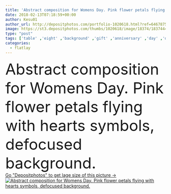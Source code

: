 ```yaml
---
title: 'Abstract composition for Womens Day. Pink flower petals flying with hearts symbols.'
date: 2018-02-13T07:18:59+00:00
author: Kesu01
author_url: http://depositphotos.com/portfolio-1020618.html?ref=64678756
image: https://st3.depositphotos.com/thumbs/1020618/image/18374/183744492/api_thumb_450.jpg?forcejpeg=true
type: "post"
tags: ['table' ,'eight' ,'background' ,'gift' ,'anniversary' ,'day' ,'decoration' ,'greeting' ,'present' ,'love' ,'summer' ,'spring' ,'abstract' ,'floral' ,'flower' ,'wooden' ,'border' ,'card' ,'frame' ,'retro' ,'rustic' ,'vintage' ,'ornament' ,'pink' ,'heart' ,'tender' ,'romantic' ,'wedding' ,'woman' ,'desk' ,'feminine' ,'wallpaper' ,'trendy' ,'composition' ,'rose' ,'mother' ,'postcard' ,'bud' ,'arrangement' ,'bokeh' ,'mockup' ,'Whitebackground' ,'8march' ,'creativeconcept' ,'freshplant' ,'flatlay' ,'womensday' ,'8thmarch' ]
categories: 
  - flatlay
---
```

<div aling="center">
            <font size="60"> Abstract composition for Womens Day. Pink flower petals flying with hearts symbols, defocused background.</font>   
</div>
<div>
    <a href='https://depositphotos.com/183744492/stock-photo-abstract-composition-for-womens-day.html?ref=64678756' target=_blank > Go "Depositphotos" to get lage size of this picture ->
        <img href='https://depositphotos.com/183744492/stock-photo-abstract-composition-for-womens-day.html?ref=64678756' src='https://st3.depositphotos.com/1020618/18374/i/950/depositphotos_183744492-stock-photo-abstract-composition-for-womens-day.jpg?forcejpeg=true' alt='Abstract composition for Womens Day. Pink flower petals flying with hearts symbols, defocused background.' >
    </a>
</div>
